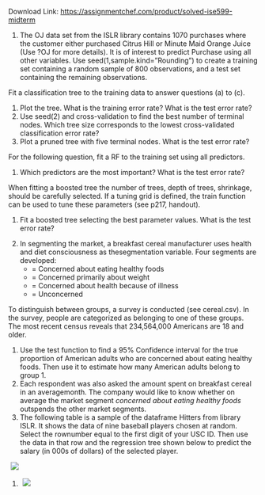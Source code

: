 Download Link: https://assignmentchef.com/product/solved-ise599-midterm
<br>



<ol>

 <li>The OJ data set from the ISLR library contains 1070 purchases where the customer either purchased Citrus Hill or Minute Maid Orange Juice (Use ?OJ for more details). It is of interest to predict Purchase using all other variables. Use seed(1,sample.kind=”Rounding”) to create a training set containing a random sample of 800 observations, and a test set containing the remaining observations.</li>

</ol>

Fit a classification tree to the training data to answer questions (a) to (c).

<ol>

 <li>Plot the tree. What is the training error rate? What is the test error rate?</li>

 <li>Use seed(2) and cross-validation to find the best number of terminal nodes. Which tree size corresponds to the lowest cross-validated classification error rate?</li>

 <li>Plot a pruned tree with five terminal nodes. What is the test error rate?</li>

</ol>

For the following question, fit a RF to the training set using all predictors.

<ol>

 <li> Which predictors are the most important? What is the test error rate?</li>

</ol>

When fitting a boosted tree the number of trees, depth of trees, shrinkage, should be carefully selected. If a tuning grid is defined, the train function can be used to tune these parameters (see p217, handout).

<ol>

 <li> Fit a boosted tree selecting the best parameter values. What is the test error rate?</li>

</ol>

<ol start="2">

 <li>In segmenting the market, a breakfast cereal manufacturer uses health and diet consciousness as thesegmentation variable. Four segments are developed:

  <ul>

   <li>= Concerned about eating healthy foods</li>

   <li>= Concerned primarily about weight</li>

   <li>= Concerned about health because of illness</li>

   <li>= Unconcerned</li>

  </ul></li>

</ol>

To distinguish between groups, a survey is conducted (see cereal.csv). In the survey, people are categorized as belonging to one of these groups. The most recent census reveals that 234,564,000 Americans are 18 and older.

<ol>

 <li> Use the test function to find a 95% Confidence interval for the true proportion of American adults who are concerned about eating healthy foods. Then use it to estimate how many American adults belong to group 1.</li>

 <li>Each respondent was also asked the amount spent on breakfast cereal in an averagemonth. The company would like to know whether on average the market segment <em>concerned about eating healthy foods </em>outspends the other market segments.</li>

 <li> The following table is a sample of the dataframe Hitters from library ISLR. It shows the data of nine baseball players chosen at random. Select the rownumber equal to the first digit of your USC ID. Then use the data in that row and the regression tree shown below to predict the salary (in 000s of dollars) of the selected player.</li>

</ol>

<img decoding="async" data-recalc-dims="1" data-src="https://i0.wp.com/www.ankitcodinghub.com/wp-content/uploads/2020/05/456.png?w=980&amp;ssl=1" class="lazyload" src="data:image/gif;base64,R0lGODlhAQABAAAAACH5BAEKAAEALAAAAAABAAEAAAICTAEAOw==">

 <noscript>

  <img decoding="async" src="https://i0.wp.com/www.ankitcodinghub.com/wp-content/uploads/2020/05/456.png?w=980&amp;ssl=1" data-recalc-dims="1">

 </noscript>




<ol>

 <li><img decoding="async" data-recalc-dims="1" data-src="https://i0.wp.com/www.ankitcodinghub.com/wp-content/uploads/2020/05/305.png?w=980&amp;ssl=1" class="lazyload" src="data:image/gif;base64,R0lGODlhAQABAAAAACH5BAEKAAEALAAAAAABAAEAAAICTAEAOw==">

  <noscript>

   <img decoding="async" src="https://i0.wp.com/www.ankitcodinghub.com/wp-content/uploads/2020/05/305.png?w=980&amp;ssl=1" data-recalc-dims="1">

  </noscript></li>

</ol>






